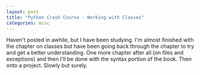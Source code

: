 ```yaml
---
layout: post
title: "Python Crash Course - Working with Classes"
categories: misc
---
```


Haven't posted in awhile, but I have been studying. I'm almost finished with the chapter on classes but have been going back through the chapter to try and get a better understanding. One more chapter after all (on files and exceptions) and then I'll be done with the syntax portion of the book. Then onto a project. Slowly but surely.